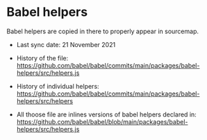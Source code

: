 # Babel helpers

Babel helpers are copied in there to properly appear in sourcemap.

- Last sync date: 21 November 2021

- History of the file: https://github.com/babel/babel/commits/main/packages/babel-helpers/src/helpers.js


- History of individual helpers: https://github.com/babel/babel/commits/main/packages/babel-helpers/src/helpers


- All thoose file are inlines versions of babel helpers declared in: https://github.com/babel/babel/blob/main/packages/babel-helpers/src/helpers.js